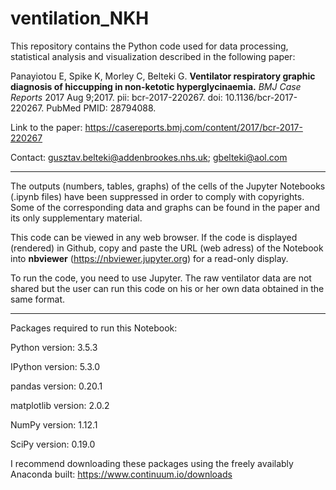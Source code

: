 # ventilation_NKH

This repository contains the Python code used for data processing, statistical
analysis and visualization described in the following paper:

Panayiotou E, Spike K, Morley C, Belteki G. **Ventilator respiratory graphic
diagnosis of hiccupping in non-ketotic hyperglycinaemia.**
_BMJ Case Reports_ 2017 Aug 9;2017. pii: bcr-2017-220267.
doi: 10.1136/bcr-2017-220267. PubMed PMID: 28794088.

Link to the paper: https://casereports.bmj.com/content/2017/bcr-2017-220267

Contact: gusztav.belteki@addenbrookes.nhs.uk; gbelteki@aol.com

____


The outputs (numbers, tables, graphs) of the cells of the Jupyter Notebooks
(.ipynb files) have been suppressed in order to comply with copyrights.
Some of the corresponding data and graphs can be found in the paper and its
only supplementary material.

This code can be viewed in any web browser. If the code is displayed (rendered)
 in Github, copy and paste the URL (web adress) of the Notebook into **nbviewer**
(https://nbviewer.jupyter.org) for a read-only display.

To run the code, you need to use Jupyter.
The raw ventilator data are not shared but the user can run this code on his or
her own data obtained in the same format.

____

Packages required to run this Notebook:

Python version: 3.5.3

IPython version: 5.3.0

pandas version: 0.20.1

matplotlib version: 2.0.2

NumPy version: 1.12.1

SciPy version: 0.19.0

I recommend downloading these packages using the freely availably Anaconda
built: https://www.continuum.io/downloads
